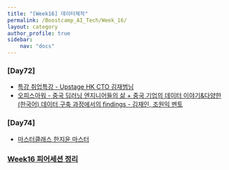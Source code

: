 ```yaml
---
title: "[Week16] 데이터제작"
permalink: /Boostcamp_AI_Tech/Week_16/
layout: category
author_profile: true
sidebar:
    nav: "docs"
---
```


### [Day72]

- [특강 취업특강 - Upstage HK CTO 김재범님]({{site.url}}/boostcamp_ai_tech/week_16/day_72/Special-Lecture-getting-job/)
- [오피스아워 - 중국 딥러닝 엔지니어들의 삶 + 중국 기업의 데이터 이야기&다양한 (한국어) 데이터 구축 과정에서의 findings - 김재인, 조원익 멘토]({{site.url}}/boostcamp_ai_tech/week_16/day_72/OfficeHour-china-life-of-engineer/)

### [Day74]

- [마스터클래스 한지윤 마스터]({{site.url}}/boostcamp_ai_tech/week_16/day_74/MasterClass-HanJiYoon-Master/)

### [Week16 피어세션 정리](https://github.com/sangmandu/SangSangPlus/tree/main/Meet-up%20log/Week%208)


